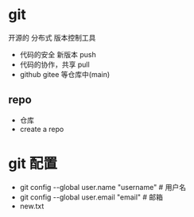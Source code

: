 # git
开源的 分布式 版本控制工具
- 代码的安全 新版本 push 
- 代码的协作，共享 pull
- github gitee 等仓库中(main)

## repo
  - 仓库 
  - create a repo   

# git 配置
- git config --global user.name "username"  # 用户名
- git config --global user.email "email"    # 邮箱
- new.txt